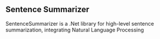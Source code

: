 ## Sentence Summarizer
SentenceSummarizer is a .Net library for high-level sentence summarization, integrating Natural Language Processing